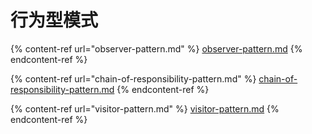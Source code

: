 # 行为型模式

{% content-ref url="observer-pattern.md" %}
[observer-pattern.md](observer-pattern.md)
{% endcontent-ref %}

{% content-ref url="chain-of-responsibility-pattern.md" %}
[chain-of-responsibility-pattern.md](chain-of-responsibility-pattern.md)
{% endcontent-ref %}

{% content-ref url="visitor-pattern.md" %}
[visitor-pattern.md](visitor-pattern.md)
{% endcontent-ref %}

